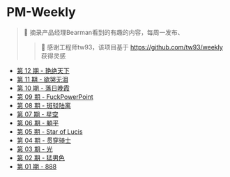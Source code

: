 # PM-Weekly

> 🍜 摘录产品经理Bearman看到的有趣的内容，每周一发布、
>> 👏 感谢工程师tw93，该项目基于 https://github.com/tw93/weekly 获得灵感

* [第 12 期 - 艳绝天下](https://pm.bearman.xyz/posts/12-艳绝天下)
* [第 11 期 - 欲哭无泪](https://pm.bearman.xyz/posts/11-欲哭无泪)
* [第 10 期 - 落日晚霞](https://pm.bearman.xyz/posts/10-落日晚霞)
* [第 09 期 - FuckPowerPoint](https://pm.bearman.xyz/posts/09-FuckPowerPoint)
* [第 08 期 - 斑驳陆离](https://pm.bearman.xyz/posts/08-斑驳陆离)
* [第 07 期 - 星空](https://pm.bearman.xyz/posts/07-星空)
* [第 06 期 - 躺平](https://pm.bearman.xyz/posts/06-躺平)
* [第 05 期 - Star of Lucis](https://pm.bearman.xyz/posts/05-Star%20of%20Lucis)
* [第 04 期 - 贯穿骑士](https://pm.bearman.xyz/posts/04-贯穿骑士)
* [第 03 期 - 光](https://pm.bearman.xyz/posts/03-光)
* [第 02 期 - 猛男色](https://pm.bearman.xyz/posts/02-猛男色)
* [第 01 期 - 888](https://pm.bearman.xyz/posts/01-888)
